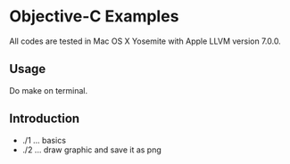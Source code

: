 
# Objective-C Examples

All codes are tested in Mac OS X Yosemite with Apple LLVM version 7.0.0.

## Usage

Do make on terminal. 

## Introduction

- ./1 ... basics
- ./2 ... draw graphic and save it as png  

